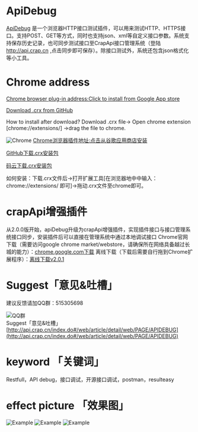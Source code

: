 # ApiDebug
[ApiDebug](https://github.com/EhsanTang/ApiDebug) 是一个浏览器HTTP接口测试插件，可以用来测试HTTP、HTTPS接口。支持POST、GET等方式，同时也支持json、xml等自定义接口参数。系统支持保存历史记录，也可同步测试接口至CrapApi接口管理系统（登陆 http://api.crap.cn ,点击同步即可保存）。除接口测试外，系统还包含json格式化等小工具。
<br>
# Chrome address
[Chrome browser plug-in address:Click to install from Google App store](https://chrome.google.com/webstore/detail/ieoejemkppmjcdfbnfphhpbfmallhfnc?utm_source=chrome-app-launcher-info-dialog)

[Download .crx from GitHub](https://github.com/EhsanTang/ApiDebug/blob/master/release/chrome/ieoejemkppmjcdfbnfphhpbfmallhfnc_main.crx)

How to install after download? Download .crx file-> Open chrome extension [chrome://extensions/] ->drag the file to chrome.

![Chrome](http://img.blog.csdn.net/20170522174505914?watermark/2/text/aHR0cDovL2Jsb2cuY3Nkbi5uZXQvdG9ycnl0YW5n/font/5a6L5L2T/fontsize/400/fill/I0JBQkFCMA==/dissolve/70/gravity/Center)
[Chrome浏览器插件地址:点击从谷歌应用商店安装](https://chrome.google.com/webstore/detail/ieoejemkppmjcdfbnfphhpbfmallhfnc?utm_source=chrome-app-launcher-info-dialog)

[GitHub下载.crx安装包](https://github.com/EhsanTang/ApiDebug/blob/master/release/chrome/ieoejemkppmjcdfbnfphhpbfmallhfnc_main.crx)

[码云下载.crx安装包](http://git.oschina.net/CrapApi/ApiDebug/raw/master/release/chrome/ieoejemkppmjcdfbnfphhpbfmallhfnc_main.crx)

如何安装：下载.crx文件后->打开扩展工具[在浏览器地中中输入：chrome://extensions/ 即可]->拖动.crx文件至chrome即可。


# crapApi增强插件
从2.0.0版开始，apiDebug升级为crapApi增强插件，实现插件接口与接口管理系统接口同步，安装插件后可以直接在管理系统中通过本地调试接口
Chrome官网下载（需要访问google chrome market/webstore，请确保所在网络具备越过长城的能力）：[chrome.google.com下载](https://chrome.google.com/webstore/detail/crapapi-%E6%8E%A5%E5%8F%A3%E8%B0%83%E8%AF%95%E5%B7%A5%E5%85%B7/dbdonnbbnhgojidhcogkapdldcheclnn)
离线下载（下载后需要自行拖到Chrome扩展程序）：[离线下载v2.0.1](https://gitee.com/CrapApi/ApiDebug/raw/master/release/chrome/crapApi/dbdonnbbnhgojidhcogkapdldcheclnn_main_v2.0.1.crx)


# Suggest「意见&吐槽」
建议反馈请加QQ群：515305698

![QQ群](http://img.blog.csdn.net/20170601193654319?watermark/2/text/aHR0cDovL2Jsb2cuY3Nkbi5uZXQvdG9ycnl0YW5n/font/5a6L5L2T/fontsize/400/fill/I0JBQkFCMA==/dissolve/70/gravity/Center)<br>Suggest「意见&吐槽」
[http://api.crap.cn/index.do#/web/article/detail/web/PAGE/APIDEBUG](http://api.crap.cn/index.do#/web/article/detail/web/PAGE/APIDEBUG)

# keyword 「关键词」
Restfull，API debug，接口调试，开源接口调试，postman，resulteasy

# effect picture 「效果图」
![Example](http://img.blog.csdn.net/20170520195634607?watermark/2/text/aHR0cDovL2Jsb2cuY3Nkbi5uZXQvdG9ycnl0YW5n/font/5a6L5L2T/fontsize/400/fill/I0JBQkFCMA==/dissolve/70/gravity/Center)
![Example](http://img.blog.csdn.net/20170520195653030?watermark/2/text/aHR0cDovL2Jsb2cuY3Nkbi5uZXQvdG9ycnl0YW5n/font/5a6L5L2T/fontsize/400/fill/I0JBQkFCMA==/dissolve/70/gravity/Center)
![Example](http://img.blog.csdn.net/20170520195711810?watermark/2/text/aHR0cDovL2Jsb2cuY3Nkbi5uZXQvdG9ycnl0YW5n/font/5a6L5L2T/fontsize/400/fill/I0JBQkFCMA==/dissolve/70/gravity/Center)






